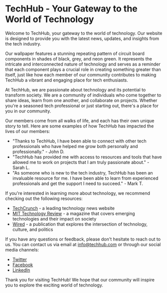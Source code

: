 <!--font:Roboto-->

# TechHub - Your Gateway to the World of Technology

Welcome to TechHub, your gateway to the world of technology. Our website is designed to provide you with the latest news, updates, and insights from the tech industry.

Our wallpaper features a stunning repeating pattern of circuit board components in shades of black, grey, and neon green. It represents the intricate and interconnected nature of technology and serves as a reminder that each component plays a crucial role in creating something greater than itself, just like how each member of our community contributes to making TechHub a vibrant and engaging place for tech enthusiasts.

At TechHub, we are passionate about technology and its potential to transform society. We are a community of individuals who come together to share ideas, learn from one another, and collaborate on projects. Whether you're a seasoned tech professional or just starting out, there's a place for you in our community.

Our members come from all walks of life, and each has their own unique story to tell. Here are some examples of how TechHub has impacted the lives of our members:

- "Thanks to TechHub, I have been able to connect with other tech professionals who have helped me grow both personally and professionally." - John D.
- "TechHub has provided me with access to resources and tools that have allowed me to work on projects that I am truly passionate about." - Sarah L.
- "As someone who is new to the tech industry, TechHub has been an invaluable resource for me. I have been able to learn from experienced professionals and get the support I need to succeed." - Mark T.

If you're interested in learning more about technology, we recommend checking out the following resources:

- [TechCrunch](#) - a leading technology news website
- [MIT Technology Review](#) - a magazine that covers emerging technologies and their impact on society
- [Wired](#) - a publication that explores the intersection of technology, culture, and politics

If you have any questions or feedback, please don't hesitate to reach out to us. You can contact us via email at [info@techhub.com](mailto:info@techhub.com) or through our social media channels:

- [Twitter](#)
- [Facebook](#)
- [LinkedIn](#)

Thank you for visiting TechHub! We hope that our community will inspire you to explore the exciting world of technology.

<!--

Write me content for website with wallpaper which alt text is:

"A repeating pattern of circuit board components, in shades of black, grey, and neon green."

The name/title of the page should not be 1:1 copy of the alt text but rather a real content of the website which is using this wallpaper.

- Use markdown format 
- Start with heading
- Heading should be short and concise
- The content should look like a real website 
- The website should not be about the wallpaper, wallpaper is just a related background
- Heading should be contain work "wallpaper" or "background"
- Include real sections like references, contact, user stories, etc. use things relevant to the page purpose.
- Feel free to use structure like headings, bullets, numbering, blockquotes, paragraphs, horizontal lines, etc.
- You can use formatting like bold or _italic_
- You can include UTF-8 emojis
- Links should be only #hash anchors (and you can refer to the document itself)
- Do not include images


---


# TechHub - A Community for Tech Enthusiasts

Welcome to TechHub, a community for tech enthusiasts who are passionate about the latest technological advancements. Our website is designed to provide you with the latest news, updates, and insights from the world of technology.

## Our Wallpaper

Our website features a stunning wallpaper that captures the essence of our community. The repeating pattern of circuit board components in shades of black, grey, and neon green represents the intricate and interconnected nature of technology.

The wallpaper serves as a reminder that technology is not just about individual components but rather the sum of its parts. Each component plays a crucial role in creating something greater than itself, just like how each member of our community contributes to making TechHub a vibrant and engaging place for tech enthusiasts.

## About Us

At TechHub, we believe that technology has the power to change the world. We are a community of individuals who are passionate about technology and its potential to transform society. Our mission is to create a space where tech enthusiasts can come together to share ideas, learn from one another, and collaborate on projects.

## User Stories

Our community is made up of individuals from all walks of life, each with their own unique story to tell. Here are some examples of how TechHub has impacted the lives of our members:

- "I joined TechHub last year, and it has been an incredible experience. I have met so many talented and inspiring people who have helped me grow both personally and professionally." - John D.
- "TechHub has given me the opportunity to work on projects that I am truly passionate about. I have learned so much from my fellow members and have been able to apply that knowledge to my work." - Sarah L.
- "As someone who is new to the tech industry, TechHub has been an invaluable resource for me. I have been able to connect with experienced professionals who have provided me with guidance and support." - Mark T.

## References

If you're interested in learning more about technology, we recommend checking out the following resources:

- [TechCrunch](#) - a leading technology news website
- [MIT Technology Review](#) - a magazine that covers emerging technologies and their impact on society
- [Wired](#) - a publication that explores the intersection of technology, culture, and politics

## Contact Us

If you have any questions or feedback, please don't hesitate to reach out to us. You can contact us via email at [info@techhub.com](mailto:info@techhub.com) or through our social media channels:

- [Twitter](#)
- [Facebook](#)
- [LinkedIn](#)

Thank you for visiting TechHub! We hope that our community will inspire you to explore the exciting world of technology.


---


Heading is too long, rewrite whole content.


---


# TechHub - Where Tech Enthusiasts Connect

Welcome to TechHub, a community for tech enthusiasts who are passionate about the latest technological advancements. Our website provides you with the latest news, updates, and insights from the world of technology.

Our website features a stunning wallpaper that captures the essence of our community. The repeating pattern of circuit board components in shades of black, grey, and neon green represents the intricate and interconnected nature of technology. Each component plays a crucial role in creating something greater than itself, just like how each member of our community contributes to making TechHub a vibrant and engaging place for tech enthusiasts.

At TechHub, we believe that technology has the power to change the world. We are a community of individuals who are passionate about technology and its potential to transform society. Our mission is to create a space where tech enthusiasts can come together to share ideas, learn from one another, and collaborate on projects.

Our community is made up of individuals from all walks of life, each with their own unique story to tell. Here are some examples of how TechHub has impacted the lives of our members:

- "I joined TechHub last year, and it has been an incredible experience. I have met so many talented and inspiring people who have helped me grow both personally and professionally." - John D.
- "TechHub has given me the opportunity to work on projects that I am truly passionate about. I have learned so much from my fellow members and have been able to apply that knowledge to my work." - Sarah L.
- "As someone who is new to the tech industry, TechHub has been an invaluable resource for me. I have been able to connect with experienced professionals who have provided me with guidance and support." - Mark T.

If you're interested in learning more about technology, we recommend checking out the following resources:

- [TechCrunch](#) - a leading technology news website
- [MIT Technology Review](#) - a magazine that covers emerging technologies and their impact on society
- [Wired](#) - a publication that explores the intersection of technology, culture, and politics

If you have any questions or feedback, please don't hesitate to reach out to us. You can contact us via email at [info@techhub.com](mailto:info@techhub.com) or through our social media channels:

- [Twitter](#)
- [Facebook](#)
- [LinkedIn](#)

Thank you for visiting TechHub! We hope that our community will inspire you to explore the exciting world of technology.


---


Heading is too long, rewrite whole content.


---


# TechHub - Connecting Tech Enthusiasts Worldwide

Welcome to TechHub, the ultimate destination for tech enthusiasts worldwide. Our website is dedicated to providing you with the latest news, updates, and insights from the world of technology.

Our wallpaper features a stunning repeating pattern of circuit board components in shades of black, grey, and neon green. It represents the intricate and interconnected nature of technology and serves as a reminder that each component plays a crucial role in creating something greater than itself, just like how each member of our community contributes to making TechHub a vibrant and engaging place for tech enthusiasts.

At TechHub, we believe that technology has the power to change the world. We are a global community of individuals who are passionate about technology and its potential to transform society. Our mission is to create a space where tech enthusiasts can come together to share ideas, learn from one another, and collaborate on projects.

Our community is made up of individuals from all walks of life, each with their own unique story to tell. Here are some examples of how TechHub has impacted the lives of our members:

- "TechHub has provided me with access to a network of like-minded individuals who have helped me grow both personally and professionally." - John D.
- "Thanks to TechHub, I have been able to work on projects that I am truly passionate about and have learned so much from my fellow members." - Sarah L.
- "As someone who is new to the tech industry, TechHub has been an invaluable resource for me. I have been able to connect with experienced professionals who have provided me with guidance and support." - Mark T.

If you're interested in learning more about technology, we recommend checking out the following resources:

- [TechCrunch](#) - a leading technology news website
- [MIT Technology Review](#) - a magazine that covers emerging technologies and their impact on society
- [Wired](#) - a publication that explores the intersection of technology, culture, and politics

If you have any questions or feedback, please don't hesitate to reach out to us. You can contact us via email at [info@techhub.com](mailto:info@techhub.com) or through our social media channels:

- [Twitter](#)
- [Facebook](#)
- [LinkedIn](#)

Thank you for visiting TechHub! We hope that our community will inspire you to explore the exciting world of technology.


---


Heading is too long, rewrite whole content.


---


# TechHub - Your Gateway to the World of Technology

Welcome to TechHub, your gateway to the world of technology. Our website is designed to provide you with the latest news, updates, and insights from the tech industry.

Our wallpaper features a stunning repeating pattern of circuit board components in shades of black, grey, and neon green. It represents the intricate and interconnected nature of technology and serves as a reminder that each component plays a crucial role in creating something greater than itself, just like how each member of our community contributes to making TechHub a vibrant and engaging place for tech enthusiasts.

At TechHub, we are passionate about technology and its potential to transform society. We are a community of individuals who come together to share ideas, learn from one another, and collaborate on projects. Whether you're a seasoned tech professional or just starting out, there's a place for you in our community.

Our members come from all walks of life, and each has their own unique story to tell. Here are some examples of how TechHub has impacted the lives of our members:

- "Thanks to TechHub, I have been able to connect with other tech professionals who have helped me grow both personally and professionally." - John D.
- "TechHub has provided me with access to resources and tools that have allowed me to work on projects that I am truly passionate about." - Sarah L.
- "As someone who is new to the tech industry, TechHub has been an invaluable resource for me. I have been able to learn from experienced professionals and get the support I need to succeed." - Mark T.

If you're interested in learning more about technology, we recommend checking out the following resources:

- [TechCrunch](#) - a leading technology news website
- [MIT Technology Review](#) - a magazine that covers emerging technologies and their impact on society
- [Wired](#) - a publication that explores the intersection of technology, culture, and politics

If you have any questions or feedback, please don't hesitate to reach out to us. You can contact us via email at [info@techhub.com](mailto:info@techhub.com) or through our social media channels:

- [Twitter](#)
- [Facebook](#)
- [LinkedIn](#)

Thank you for visiting TechHub! We hope that our community will inspire you to explore the exciting world of technology.


---


Write me a Google font which is best fitting for the website.

Pick from the list:
- Playfair Display
- Dancing Script
- Raleway
- Orbitron
- IBM Plex Sans
- Lobster
- Exo 2
- Roboto
- Open Sans
- Futura
- Barlow Condensed
- Alegreya
- Lato
- Poppins
- Montserrat
- Great Vibes
- Inter


Write just the font name nothing else.


---


I recommend using the "Roboto" font for your website.

-->
